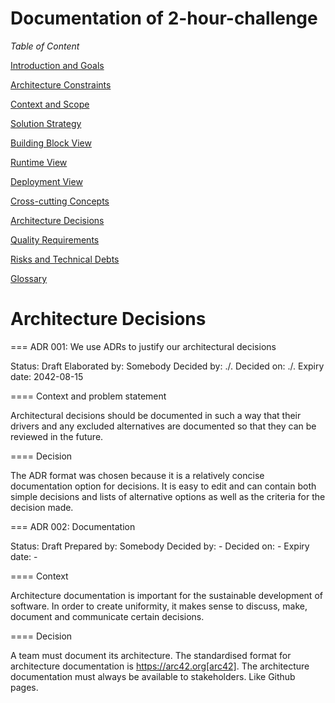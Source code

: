# Documentation of 2-hour-challenge

*Table of Content*

[Introduction and Goals](01_introduction_and_goals.md)

[Architecture Constraints](02_architecture_constraints.md)

[Context and Scope](03_context_and_scope.md)

[Solution Strategy](04_solution_strategy.md)

[Building Block View](05_building_block_view.md)

[Runtime View](06_runtime_view.md)

[Deployment View](07_deployment_view.md)

[Cross-cutting Concepts](08_concepts.md)

[Architecture Decisions](09_architecture_decisions.md)

[Quality Requirements](10_quality_requirements.md)

[Risks and Technical Debts](11_technical_risks.md)

[Glossary](12_glossary.md)

# Architecture Decisions

=== ADR 001: We use ADRs to justify our architectural decisions

Status: Draft 
Elaborated by: Somebody 
Decided by: ./. 
Decided on: ./. 
Expiry date: 2042-08-15

==== Context and problem statement

Architectural decisions should be documented in such a way that their drivers and any excluded alternatives are documented so that they can be reviewed in the future.

==== Decision

The ADR format was chosen because it is a relatively concise documentation option for decisions.
It is easy to edit and can contain both simple decisions and lists of alternative options as well as the criteria for the decision made.

=== ADR 002: Documentation

Status: Draft
Prepared by: Somebody 
Decided by: - 
Decided on: -
Expiry date: -

==== Context

Architecture documentation is important for the sustainable development of software. In order to create uniformity, it makes sense to discuss, make, document and communicate certain decisions.

==== Decision

A team must document its architecture.
The standardised format for architecture documentation is https://arc42.org[arc42].
The architecture documentation must always be available to stakeholders. Like Github pages.